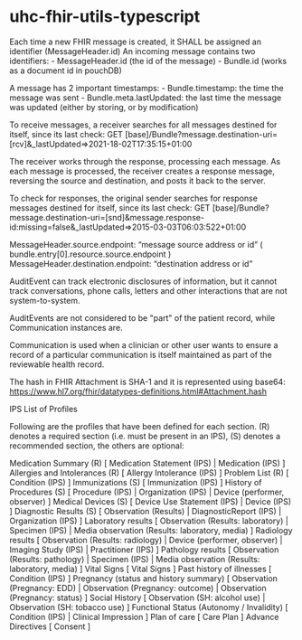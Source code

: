 # uhc-fhir-utils-typescript

Each time a new FHIR message is created, it SHALL be assigned an identifier (MessageHeader.id)
An incoming message contains two identifiers:
    - MessageHeader.id (the id of the message)
    - Bundle.id (works as a document id in pouchDB)

A message has 2 important timestamps:
    - Bundle.timestamp: the time the message was sent
    - Bundle.meta.lastUpdated: the last time the message was updated (either by storing, or by modification)

To receive messages, a receiver searches for all messages destined for itself, since its last check:
 GET [base]/Bundle?message.destination-uri=[rcv]&_lastUpdated=>2021-18-02T17:35:15+01:00

The receiver works through the response, processing each message.
As each message is processed, the receiver creates a response message, reversing the source and destination, and posts it back to the server.

To check for responses, the original sender searches for response messages destined for itself, since its last check:
 GET [base]/Bundle?message.destination-uri=[snd]&message.response-id:missing=false&_lastUpdated=>2015-03-03T06:03:522+01:00

MessageHeader.source.endpoint: “message source address or id” ( bundle.entry[0].resource.source.endpoint )
MessageHeader.destination.endpoint: “destination address or id”

AuditEvent can track electronic disclosures of information, but it cannot track conversations, phone calls, letters and other interactions that are not system-to-system.

AuditEvents are not considered to be "part" of the patient record, while Communication instances are.

Communication is used when a clinician or other user wants to ensure a record of a particular communication is itself maintained as part of the reviewable health record.

The hash in FHIR Attachment is SHA-1 and it is represented using base64: https://www.hl7.org/fhir/datatypes-definitions.html#Attachment.hash

IPS List of Profiles

Following are the profiles that have been defined for each section. (R) denotes a required section (i.e. must be present in an IPS), (S) denotes a recommended section, the others are optional:

Medication Summary (R) [ Medication Statement (IPS) | Medication (IPS) ]
Allergies and Intolerances (R) [ Allergy Intolerance (IPS) ]
Problem List (R) [ Condition (IPS) ]
Immunizations (S) [ Immunization (IPS) ]
History of Procedures (S) [ Procedure (IPS) | Organization (IPS) | Device (performer, observer) ]
Medical Devices (S) [ Device Use Statement (IPS) | Device (IPS) ]
Diagnostic Results (S) [ Observation (Results) | DiagnosticReport (IPS) | Organization (IPS) ]
Laboratory results [ Observation (Results: laboratory) | Specimen (IPS) | Media observation (Results: laboratory, media) ]
Radiology results [ Observation (Results: radiology) | Device (performer, observer) | Imaging Study (IPS) | Practitioner (IPS) ]
Pathology results [ Observation (Results: pathology) | Specimen (IPS) | Media observation (Results: laboratory, media) ]
Vital Signs [ Vital Signs ]
Past history of illnesses [ Condition (IPS) ]
Pregnancy (status and history summary) [ Observation (Pregnancy: EDD) | Observation (Pregnancy: outcome) | Observation (Pregnancy: status) ]
Social History [ Observation (SH: alcohol use) | Observation (SH: tobacco use) ]
Functional Status (Autonomy / Invalidity) [ Condition (IPS) | Clinical Impression ]
Plan of care [ Care Plan ]
Advance Directives [ Consent ]
